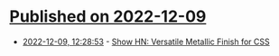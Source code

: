 # [Published on 2022-12-09](index.md)

* [2022-12-09, 12:28:53](https://news.ycombinator.com/item?id=33920510) - [Show HN: Versatile Metallic Finish for CSS](https://www.metallicss.com)
